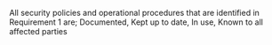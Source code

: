 All security policies and operational procedures that are identified in Requirement 1 are; Documented, Kept up to date, In use, Known to all affected parties